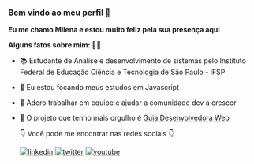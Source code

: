### Bem vindo ao meu perfil 🖖
**Eu me chamo Milena e estou muito feliz pela sua presença aqui**

**Alguns fatos sobre mim: 🙋🏻**


- 📚 Estudante de Analise e desenvolvimento de sistemas pelo Instituto Federal de Educação Ciência e Tecnologia de São Paulo - IFSP 
- 🦏 Eu estou focando meus estudos em Javascript  
- 🤝 Adoro trabalhar em equipe e ajudar a comunidade dev a crescer 
- 🥰 O projeto que tenho mais orgulho é [Guia Desenvolvedora Web](https://github.com/MilenaCarecho/GuiaDesenvolvedoraWeb) 


  👇   Você pode me encontrar nas redes sociais 👇
 
   [![linkedin](https://user-images.githubusercontent.com/37448340/87230217-d1223200-c384-11ea-83c1-27175c5f45b2.png)](https://www.linkedin.com/in/milena-carecho-24b1ba142/)
   [![twitter](https://user-images.githubusercontent.com/37448340/87230267-22322600-c385-11ea-8d5d-8e31a97ae426.png)](https://twitter.com/MilenaCarecho)
   [![youtube](https://user-images.githubusercontent.com/37448340/87230282-40982180-c385-11ea-9ee5-016c580d85a9.png)](https://www.youtube.com/user/mimicarecho/featured?disable_polymer=1)
  
